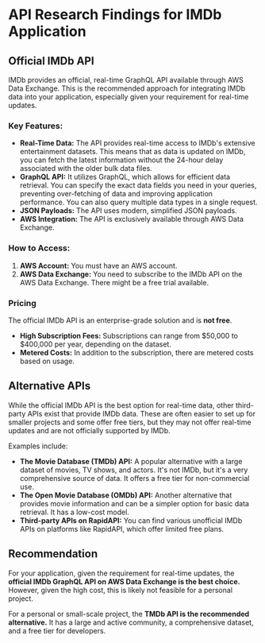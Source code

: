 # API Research Findings for IMDb Application

## Official IMDb API

IMDb provides an official, real-time GraphQL API available through AWS Data Exchange. This is the recommended approach for integrating IMDb data into your application, especially given your requirement for real-time updates.

### Key Features:

*   **Real-Time Data:** The API provides real-time access to IMDb's extensive entertainment datasets. This means that as data is updated on IMDb, you can fetch the latest information without the 24-hour delay associated with the older bulk data files.
*   **GraphQL API:** It utilizes GraphQL, which allows for efficient data retrieval. You can specify the exact data fields you need in your queries, preventing over-fetching of data and improving application performance. You can also query multiple data types in a single request.
*   **JSON Payloads:** The API uses modern, simplified JSON payloads.
*   **AWS Integration:** The API is exclusively available through AWS Data Exchange.

### How to Access:

1.  **AWS Account:** You must have an AWS account.
2.  **AWS Data Exchange:** You need to subscribe to the IMDb API on the AWS Data Exchange. There might be a free trial available.

### Pricing

The official IMDb API is an enterprise-grade solution and is **not free**.

*   **High Subscription Fees:** Subscriptions can range from $50,000 to $400,000 per year, depending on the dataset.
*   **Metered Costs:** In addition to the subscription, there are metered costs based on usage.

## Alternative APIs

While the official IMDb API is the best option for real-time data, other third-party APIs exist that provide IMDb data. These are often easier to set up for smaller projects and some offer free tiers, but they may not offer real-time updates and are not officially supported by IMDb.

Examples include:

*   **The Movie Database (TMDb) API:** A popular alternative with a large dataset of movies, TV shows, and actors. It's not IMDb, but it's a very comprehensive source of data. It offers a free tier for non-commercial use.
*   **The Open Movie Database (OMDb) API:** Another alternative that provides movie information and can be a simpler option for basic data retrieval. It has a low-cost model.
*   **Third-party APIs on RapidAPI:** You can find various unofficial IMDb APIs on platforms like RapidAPI, which offer limited free plans.

## Recommendation

For your application, given the requirement for real-time updates, the **official IMDb GraphQL API on AWS Data Exchange is the best choice.** However, given the high cost, this is likely not feasible for a personal project.

For a personal or small-scale project, the **TMDb API is the recommended alternative.** It has a large and active community, a comprehensive dataset, and a free tier for developers.